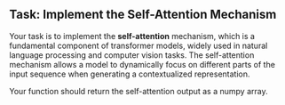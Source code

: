 ## Task: Implement the Self-Attention Mechanism

Your task is to implement the **self-attention** mechanism, which is a fundamental component of transformer models, widely used in natural language processing and computer vision tasks. The self-attention mechanism allows a model to dynamically focus on different parts of the input sequence when generating a contextualized representation.

Your function should return the self-attention output as a numpy array.

    
